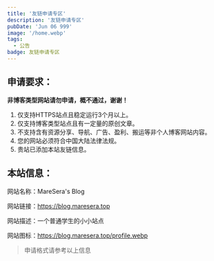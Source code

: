 ```yaml
---
title: '友链申请专区'
description: '友链申请专区'
pubDate: 'Jun 06 999'
image: '/home.webp'
tags:
  - 公告
badge: 友链申请专区
---
```



## 申请要求：

**非博客类型网站请勿申请，概不通过，谢谢！**

1. 仅支持HTTPS站点且稳定运行3个月以上。
2. 仅支持博客类型站点且有一定量的原创文章。
3. 不支持含有资源分享、导航、广告、盈利、搬运等非个人博客网站内容。
4. 您的网站必须符合中国大陆法律法规。
5. 贵站已添加本站友链信息。

## 本站信息：

网站名称：MareSera's Blog

网站链接：https://blog.maresera.top

网站描述：一个普通学生的小小站点

网站图标：https://blog.maresera.top/profile.webp

> 申请格式请参考以上信息